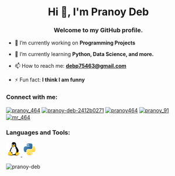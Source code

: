 <h1 align="center">Hi 👋, I'm Pranoy Deb</h1>
<h3 align="center">Welcome to my GitHub profile.</h3>

- 🔭 I’m currently working on **Programming Projects**

- 🌱 I’m currently learning **Python, Data Science, and more.**

- 📫 How to reach me: **debp75463@gmail.com**

- ⚡ Fun fact: **I think I am funny**

<h3 align="left">Connect with me:</h3>
<p align="left">
  <a href="https://twitter.com/pranoy_464" target="_blank"><img align="center" src="https://raw.githubusercontent.com/rahuldkjain/github-profile-readme-generator/master/src/images/icons/Social/twitter.svg" alt="pranoy_464" height="30" width="40" /></a>
  <a href="https://linkedin.com/in/pranoy-deb-2412b0271" target="_blank"><img align="center" src="https://raw.githubusercontent.com/rahuldkjain/github-profile-readme-generator/master/src/images/icons/Social/linked-in-alt.svg" alt="pranoy-deb-2412b0271" height="30" width="40" /></a>
  <a href="https://fb.com/pranoy464" target="_blank"><img align="center" src="https://raw.githubusercontent.com/rahuldkjain/github-profile-readme-generator/master/src/images/icons/Social/facebook.svg" alt="pranoy464" height="30" width="40" /></a>
  <a href="https://instagram.com/pranoy_91" target="_blank"><img align="center" src="https://raw.githubusercontent.com/rahuldkjain/github-profile-readme-generator/master/src/images/icons/Social/instagram.svg" alt="pranoy_91" height="30" width="40" /></a>
  <a href="https://www.hackerrank.com/mr_464" target="_blank"><img align="center" src="https://raw.githubusercontent.com/rahuldkjain/github-profile-readme-generator/master/src/images/icons/Social/hackerrank.svg" alt="mr_464" height="30" width="40" /></a>
</p>

<h3 align="left">Languages and Tools:</h3>
<p align="left">
  <a href="https://www.linux.org/" target="_blank" rel="noreferrer"> <img src="https://raw.githubusercontent.com/devicons/devicon/master/icons/linux/linux-original.svg" alt="linux" width="40" height="40"/> </a>
  <a href="https://www.python.org" target="_blank" rel="noreferrer"> <img src="https://raw.githubusercontent.com/devicons/devicon/master/icons/python/python-original.svg" alt="python" width="40" height="40"/> </a>
</p>

<p><img align="center" src="https://github-readme-stats.vercel.app/api/top-langs?username=pranoy-deb&show_icons=true&locale=en&layout=compact" alt="pranoy-deb" /></p>
